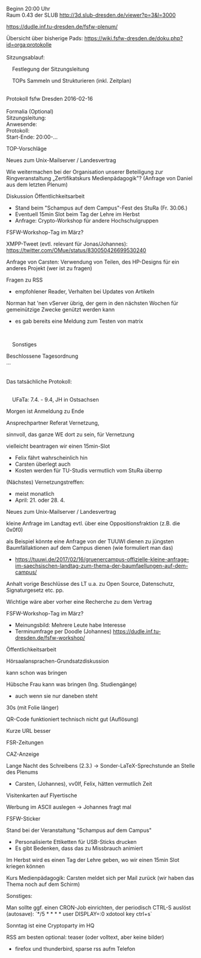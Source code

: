 Beginn 20:00 Uhr  
Raum 0.43 der SLUB <http://3d.slub-dresden.de/viewer?p=3&l=3000>  
  
<https://dudle.inf.tu-dresden.de/fsfw-plenum/>  
  
  
Übersicht über bisherige Pads:
<https://wiki.fsfw-dresden.de/doku.php?id=orga:protokolle>  
   
Sitzungsablauf:  
  
    Festlegung der Sitzungsleitung  
  
    TOPs Sammeln und Strukturieren (inkl. Zeitplan)  
  
   
Protokoll fsfw Dresden 2016-02-16  
   
Formalia (Optional)  
Sitzungsleitung:   
Anwesende:   
Protokoll:   
Start-Ende: 20:00-...  
  
  
TOP-Vorschläge  
  

Neues zum Unix-Mailserver / Landesvertrag

Wie weitermachen bei der Organisation unserer Beteiligung zur
Ringveranstaltung „Zertifikatskurs Medienpädagogik"? (Anfrage von Daniel
aus dem letzten Plenum)

Diskussion Öffentlichkeitsarbeit

-   Stand beim "Schampus auf dem Campus"-Fest des StuRa (Fr. 30.06.)
-   Eventuell 15min Slot beim Tag der Lehre im Herbst
-   Anfrage: Crypto-Workshop für andere Hochschulgruppen

FSFW-Workshop-Tag im März?

XMPP-Tweet (evtl. relevant für Jonas/Johannes):
<https://twitter.com/OMue/status/830050426699530240>

Anfrage von Carsten: Verwendung von Teilen, des HP-Designs für ein
anderes Projekt (wer ist zu fragen)

Fragen zu RSS

-   empfohlener Reader, Verhalten bei Updates von Artikeln

Norman hat 'nen vServer übrig, der gern in den nächsten Wochen für
gemeinützige Zwecke genützt werden kann

-   es gab bereits eine Meldung zum Testen von matrix

       
  
    Sonstiges  
  
  
Beschlossene Tagesordnung  
...  
   
   
Das tatsächliche Protokoll:  
      

    UFaTa: 7.4. - 9.4, JH in Ostsachsen

Morgen ist Anmeldung zu Ende

Ansprechpartner Referat Vernetzung, 

sinnvoll, das ganze WE dort zu sein, für Vernetzung

vielleicht beantragen wir einen 15min-Slot

-   Felix fährt wahrscheinlich hin
-   Carsten überlegt auch
-   Kosten werden für TU-Studis vermutlich vom StuRa übernp

(Nächstes) Vernetzungstreffen: 

-   meist monatlich
-   April: 21. oder 28. 4.

Neues zum Unix-Mailserver / Landesvertrag

kleine Anfrage im Landtag evtl. über eine Oppositionsfraktion (z.B. die
0x0f0)

als Beispiel könnte eine Anfrage von der TUUWI dienen zu jüngsten
Baumfällaktionen auf dem Campus dienen (wie formuliert man das)

-   <https://tuuwi.de/2017/02/16/gruenercampus-offizielle-kleine-anfrage-im-saechsischen-landtag-zum-thema-der-baumfaellungen-auf-dem-campus/>

Anhalt vorige Beschlüsse des LT u.a. zu Open Source, Datenschutz,
Signaturgesetz etc. pp.

Wichtige wäre aber vorher eine Recherche zu dem Vertrag

FSFW-Workshop-Tag im März?

-   Meinungsbild: Mehrere Leute habe Interesse 
-   Terminumfrage per Doodle (Johannes)
    <https://dudle.inf.tu-dresden.de/fsfw-workshop/>

Öffentlichkeitsarbeit

Hörsaalansprachen-Grundsatzdiskussion

kann schon was bringen

Hübsche Frau kann was bringen (Ing. Studiengänge)

-   auch wenn sie nur daneben steht

30s (mit Folie länger)

QR-Code funktioniert technisch nicht gut (Auflösung)

Kurze URL besser

FSR-Zeitungen

CAZ-Anzeige

Lange Nacht des Schreibens (2.3.) -\> Sonder-LaTeX-Sprechstunde an
Stelle des Plenums

-   Carsten, (Johannes), vv0lf, Felix, hätten vermutlich Zeit

Visitenkarten auf Flyertische

Werbung im ASCII auslegen -\> Johannes fragt mal

FSFW-Sticker

Stand bei der Veranstaltung "Schampus auf dem Campus"

-   Personalisierte Ettiketten für USB-Sticks drucken
-   Es gibt Bedenken, dass das zu Missbrauch animiert

Im Herbst wird es einen Tag der Lehre geben, wo wir einen 15min Slot
kriegen können

Kurs Medienpädagogik: Carsten meldet sich per Mail zurück (wir haben das
Thema noch auf dem Schirm)

  
Sonstiges:  

Man sollte ggf. einen CRON-Job einrichten, der periodisch CTRL-S auslöst
(autosave): \`\*/5 \* \* \* \* user DISPLAY=:0 xdotool key ctrl+s\`

Sonntag ist eine Cryptoparty im HQ

RSS am besten optional: teaser (oder volltext, aber keine bilder)

-   firefox und thunderbird, sparse rss aufm Telefon

  
  

